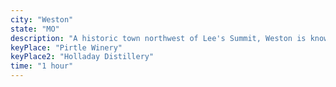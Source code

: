 ```yaml
---
city: "Weston"
state: "MO"
description: "A historic town northwest of Lee's Summit, Weston is known for its well-preserved Main Street, wineries, and annual Weston Applefest."
keyPlace: "Pirtle Winery"
keyPlace2: "Holladay Distillery"
time: "1 hour"
---
```

